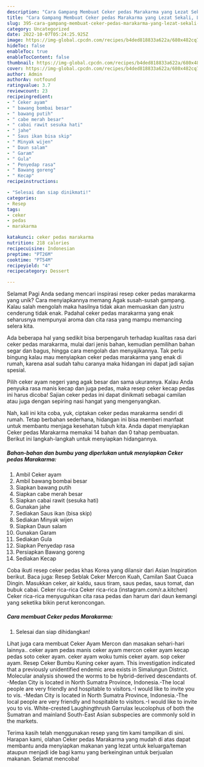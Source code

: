 ```yaml
---
description: "Cara Gampang Membuat Ceker pedas Marakarma yang Lezat Sekali, Lezat"
title: "Cara Gampang Membuat Ceker pedas Marakarma yang Lezat Sekali, Lezat"
slug: 395-cara-gampang-membuat-ceker-pedas-marakarma-yang-lezat-sekali-lezat
category: Uncategorized
date: 2022-10-07T05:24:25.925Z
image: https://img-global.cpcdn.com/recipes/b4ded818833a622a/680x482cq70/ceker-pedas-marakarma-foto-resep-utama.jpg
hideToc: false
enableToc: true
enableTocContent: false
thumbnail: https://img-global.cpcdn.com/recipes/b4ded818833a622a/680x482cq70/ceker-pedas-marakarma-foto-resep-utama.jpg
cover: https://img-global.cpcdn.com/recipes/b4ded818833a622a/680x482cq70/ceker-pedas-marakarma-foto-resep-utama.jpg
author: Admin
authorAv: notfound
ratingvalue: 3.7
reviewcount: 23
recipeingredient:
- " Ceker ayam"
- " bawang bombai besar"
- " bawang putih"
- " cabe merah besar"
- " cabai rawit sesuka hati"
- " jahe"
- " Saus ikan bisa skip"
- " Minyak wijen"
- " Daun salam"
- " Garam"
- " Gula"
- " Penyedap rasa"
- " Bawang goreng"
- " Kecap"
recipeinstructions:

- "Selesai dan siap dinikmati!"
categories:
- Resep
tags:
- ceker
- pedas
- marakarma

katakunci: ceker pedas marakarma 
nutrition: 218 calories
recipecuisine: Indonesian
preptime: "PT26M"
cooktime: "PT54M"
recipeyield: "4"
recipecategory: Dessert

---
```



Selamat Pagi Anda sedang mencari inspirasi resep ceker pedas marakarma yang unik? Cara menyiapkannya memang Agak susah-susah gampang. Kalau salah mengolah maka hasilnya tidak akan memuaskan dan justru cenderung tidak enak. Padahal ceker pedas marakarma yang enak seharusnya mempunyai aroma dan cita rasa yang mampu memancing selera kita.


Ada beberapa hal yang sedikit bisa berpengaruh terhadap kualitas rasa dari ceker pedas marakarma, mulai dari jenis bahan, kemudian pemilihan bahan segar dan bagus, hingga cara mengolah dan menyajikannya. Tak perlu bingung kalau mau menyiapkan ceker pedas marakarma yang enak di rumah, karena asal sudah tahu caranya maka hidangan ini dapat jadi sajian spesial.

Pilih ceker ayam negeri yang agak besar dan sama ukurannya. Kalau Anda penyuka rasa manis kecap dan juga pedas, maka resep ceker kecap pedas ini harus dicoba! Sajian ceker pedas ini dapat dinikmati sebagai camilan atau juga dengan sepiring nasi hangat yang mengenyangkan.


Nah, kali ini kita coba, yuk, ciptakan ceker pedas marakarma sendiri di rumah. Tetap berbahan sederhana, hidangan ini bisa memberi manfaat untuk membantu menjaga kesehatan tubuh kita. Anda dapat menyiapkan Ceker pedas Marakarma memakai 14 bahan dan 0 tahap pembuatan. Berikut ini langkah-langkah untuk menyiapkan hidangannya.

<!--inarticleads1-->

##### Bahan-bahan dan bumbu yang diperlukan untuk menyiapkan Ceker pedas Marakarma:

1. Ambil  Ceker ayam
1. Ambil  bawang bombai besar
1. Siapkan  bawang putih
1. Siapkan  cabe merah besar
1. Siapkan  cabai rawit (sesuka hati)
1. Gunakan  jahe
1. Sediakan  Saus ikan (bisa skip)
1. Sediakan  Minyak wijen
1. Siapkan  Daun salam
1. Gunakan  Garam
1. Sediakan  Gula
1. Siapkan  Penyedap rasa
1. Persiapkan  Bawang goreng
1. Sediakan  Kecap


Coba ikuti resep ceker pedas khas Korea yang dilansir dari Asian Inspiration berikut. Baca juga: Resep Seblak Ceker Mercon Kuah, Camilan Saat Cuaca Dingin. Masukkan ceker, air kaldu, saus tiram, saus pedas, saus tomat, dan bubuk cabai. Ceker rica-rica Ceker rica-rica (instagram.com/r.a.kitchen) Ceker rica-rica menyuguhkan cita rasa pedas dan harum dari daun kemangi yang seketika bikin perut keroncongan. 

<!--inarticleads2-->

##### Cara membuat Ceker pedas Marakarma:


1. Selesai dan siap dihidangkan!

Lihat juga cara membuat Ceker Ayam Mercon dan masakan sehari-hari lainnya.. ceker ayam pedas manis ceker ayam mercon ceker ayam kecap pedas soto ceker ayam. ceker ayam woku tumis ceker ayam. sop ceker ayam. Resep Ceker Bumbu Kuning ceker ayam. This investigation indicated that a previously unidentified endemic area exists in Simalungun District. Molecular analysis showed the worms to be hybrid-derived descendants of. -Medan City is located in North Sumatra Province, Indonesia.-The local people are very friendly and hospitable to visitors.-I would like to invite you to vis. -Medan City is located in North Sumatra Province, Indonesia.-The local people are very friendly and hospitable to visitors.-I would like to invite you to vis. White-crested Laughingthrush Garrulax leucolophus of both the Sumatran and mainland South-East Asian subspecies are commonly sold in the markets. 

Terima kasih telah menggunakan resep yang tim kami tampilkan di sini. Harapan kami, olahan Ceker pedas Marakarma yang mudah di atas dapat membantu anda menyiapkan makanan yang lezat untuk keluarga/teman ataupun menjadi ide bagi kamu yang berkeinginan untuk berjualan makanan. Selamat mencoba!
